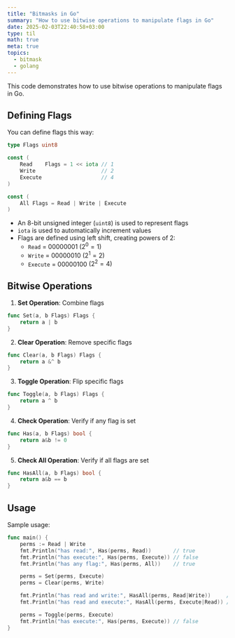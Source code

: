 ```yaml
---
title: "Bitmasks in Go"
summary: "How to use bitwise operations to manipulate flags in Go"
date: 2025-02-03T22:40:58+03:00
type: til
math: true
meta: true
topics:
  - bitmask
  - golang
---
```


This code demonstrates how to use bitwise operations to manipulate flags in Go.

## Defining Flags

You can define flags this way:

```go
type Flags uint8

const (
	Read    Flags = 1 << iota // 1
	Write                     // 2
	Execute                   // 4
)

const (
	All Flags = Read | Write | Execute
)
```

- An 8-bit unsigned integer (`uint8`) is used to represent flags
- `iota` is used to automatically increment values
- Flags are defined using left shift, creating powers of 2:
  - `Read` = 00000001 $(2^0 = 1)$
  - `Write` = 00000010 $(2^1 = 2)$
  - `Execute` = 00000100 $(2^2 = 4)$

## Bitwise Operations

1. **Set Operation**: Combine flags

```go
func Set(a, b Flags) Flags {
	return a | b
}
```

2. **Clear Operation**: Remove specific flags

```go
func Clear(a, b Flags) Flags {
	return a &^ b
}
```

3. **Toggle Operation**: Flip specific flags

```go
func Toggle(a, b Flags) Flags {
	return a ^ b
}
```

4. **Check Operation**: Verify if any flag is set

```go
func Has(a, b Flags) bool {
	return a&b != 0
}
```

5. **Check All Operation**: Verify if all flags are set

```go
func HasAll(a, b Flags) bool {
	return a&b == b
}
```

## Usage

Sample usage:

```go
func main() {
	perms := Read | Write
	fmt.Println("has read:", Has(perms, Read))       // true
	fmt.Println("has execute:", Has(perms, Execute)) // false
	fmt.Println("has any flag:", Has(perms, All))    // true

	perms = Set(perms, Execute)
	perms = Clear(perms, Write)

	fmt.Println("has read and write:", HasAll(perms, Read|Write))     // false
	fmt.Println("has read and execute:", HasAll(perms, Execute|Read)) // true

	perms = Toggle(perms, Execute)
	fmt.Println("has execute:", Has(perms, Execute)) // false
}
```
